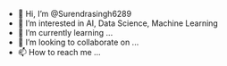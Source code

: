 - 👋 Hi, I’m @Surendrasingh6289
- 👀 I’m interested in AI, Data Science, Machine Learning
- 🌱 I’m currently learning ...
- 💞️ I’m looking to collaborate on ...
- 📫 How to reach me ...

<!---
Surendrasingh6289/Surendrasingh6289 is a ✨ special ✨ repository because its `README.md` (this file) appears on your GitHub profile.
You can click the Preview link to take a look at your changes.
--->
